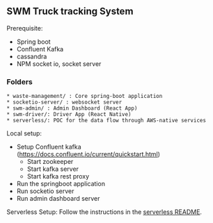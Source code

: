 ## SWM Truck tracking System

Prerequisite:
* Spring boot
* Confluent Kafka
* cassandra
* NPM socket io, socket server

### Folders
    * waste-management/ : Core spring-boot application
    * socketio-server/ : websocket server
    * swm-admin/ : Admin Dashboard (React App)
    * swm-driver/: Driver App (React Native)
    * serverless/: POC for the data flow through AWS-native services

Local setup:

* Setup Confluent kafka (https://docs.confluent.io/current/quickstart.html)
  - Start zookeeper
  - Start kafka server
  - Start kafka rest proxy
* Run the springboot application
* Run socketio server
* Run admin dashboard server

Serverless Setup: Follow the instructions in the [serverless README](./swmpoc/serverless/README.md).
